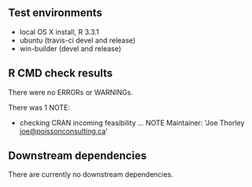 ## Test environments

* local OS X install, R 3.3.1
* ubuntu (travis-ci devel and release)
* win-builder (devel and release)

## R CMD check results

There were no ERRORs or WARNINGs.

There was 1 NOTE:

* checking CRAN incoming feasibility ... NOTE
Maintainer: 'Joe Thorley <joe@poissonconsulting.ca>'

## Downstream dependencies

There are currently no downstream dependencies.

